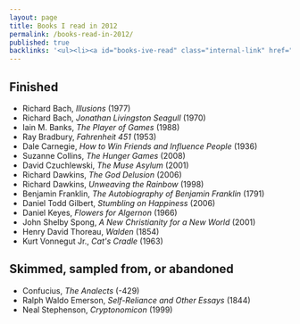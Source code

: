 ```yaml
---
layout: page
title: Books I read in 2012
permalink: /books-read-in-2012/
published: true
backlinks: '<ul><li><a id="books-ive-read" class="internal-link" href="/books-ive-read/">Books I&#39;ve read</a></li></ul>'
---
```




## Finished 
* Richard Bach, _Illusions_ (1977) 
* Richard Bach, _Jonathan Livingston Seagull_ (1970) 
* Iain M. Banks, _The Player of Games_ (1988) 
* Ray Bradbury, _Fahrenheit 451_ (1953) 
* Dale Carnegie, _How to Win Friends and Influence People_ (1936) 
* Suzanne Collins, _The Hunger Games_ (2008) 
* David Czuchlewski, _The Muse Asylum_ (2001) 
* Richard Dawkins, _The God Delusion_ (2006) 
* Richard Dawkins, _Unweaving the Rainbow_ (1998) 
* Benjamin Franklin, _The Autobiography of Benjamin Franklin_ (1791) 
* Daniel Todd Gilbert, _Stumbling on Happiness_ (2006) 
* Daniel Keyes, _Flowers for Algernon_ (1966) 
* John Shelby Spong, _A New Christianity for a New World_ (2001) 
* Henry David Thoreau, _Walden_ (1854) 
* Kurt Vonnegut Jr., _Cat's Cradle_ (1963) 


## Skimmed, sampled from, or abandoned 
* Confucius, _The Analects_ (-429) 
* Ralph Waldo Emerson, _Self-Reliance and Other Essays_ (1844) 
* Neal Stephenson, _Cryptonomicon_ (1999) 
